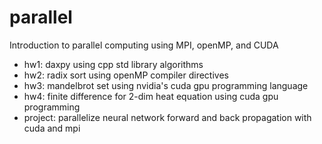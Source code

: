 # parallel
Introduction to parallel computing using MPI, openMP, and CUDA

- hw1: daxpy using cpp std library algorithms
- hw2: radix sort using openMP compiler directives
- hw3: mandelbrot set using nvidia's cuda gpu programming language
- hw4: finite difference for 2-dim heat equation using cuda gpu programming
- project: parallelize neural network forward and back propagation with cuda and mpi
